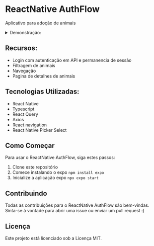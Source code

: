 
# ReactNative AuthFlow

Aplicativo para adoção de animais
<details>
<summary>Demonstração:</summary>

  https://github.com/andradeviniicius/ReactNative-AuthFlow/assets/83192227/b0c1aca8-408e-485b-b498-de4785451151

</details>

## Recursos:

- Login com autenticação em API e permanencia de sessão
- Filtragem de animais
- Navegação
- Pagina de detalhes de animais

## Tecnologias Utilizadas:

- React Native
- Typescript
- React Query 
- Axios
- React navigation
- React Native Picker Select

## Como Começar

Para usar o ReactNative AuthFlow, siga estes passos:

1. Clone este repositório
2. Comece instalando o expo `npm install expo`
3. Inicialize a aplicação expo `npx expo start`

## Contribuindo

Todas as contribuições para o ReactNative AuthFlow são bem-vindas. Sinta-se à vontade para abrir uma issue ou enviar um pull request :)

## Licença

Este projeto está licenciado sob a Licença MIT.
